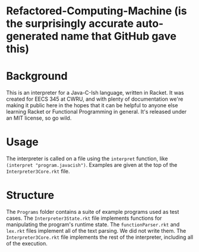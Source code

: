 # Refactored-Computing-Machine (is the surprisingly accurate auto-generated name that GitHub gave this)

# Background
This is an interpreter for a Java-C-Ish language, written in Racket. It was created for EECS 345 at CWRU, and with plenty of documentation we're making it public here in the hopes that it can be helpful to anyone else learning Racket or Functional Programming in general. It's released under an MIT license, so go wild.

# Usage
The interpreter is called on a file using the `interpret` function, like `(interpret "program.javacish")`. Examples are given at the top of the `Interpreter3Core.rkt` file.

# Structure
The `Programs` folder contains a suite of example programs used as test cases.
The `Interpreter3State.rkt` file implements functions for manipulating the program's runtime state.
The `functionParser.rkt` and `lex.rkt` files implement all of the text parsing. We did not write them.
The `Interpreter3Core.rkt` file implements the rest of the interpreter, including all of the execution.
